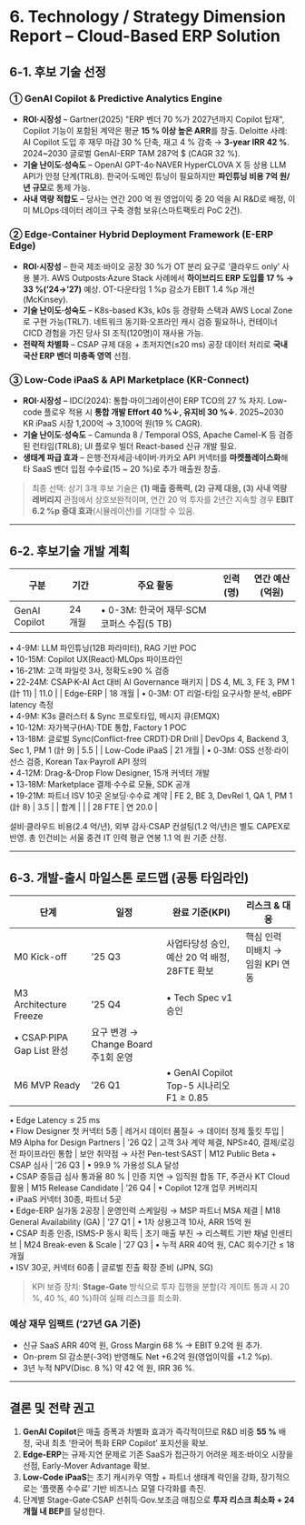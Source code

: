# 6. Technology / Strategy Dimension Report – Cloud-Based ERP Solution

## 6-1. 후보 기술 선정

### ① GenAI Copilot & Predictive Analytics Engine
* **ROI·시장성** – Gartner(2025) "ERP 벤더 70 %가 2027년까지 Copilot 탑재", Copilot 기능이 포함된 계약은 평균 **15 % 이상 높은 ARR**를 창출. Deloitte 사례: AI Copilot 도입 후 재무 마감 30 % 단축, 재고 4 % 감축 → **3-year IRR 42 %**. 2024~2030 글로벌 GenAI-ERP TAM 287억 $ (CAGR 32 %).  
* **기술 난이도·성숙도** – OpenAI GPT-4o·NAVER HyperCLOVA X 등 상용 LLM API가 안정 단계(TRL8). 한국어·도메인 튜닝이 필요하지만 **파인튜닝 비용 7억 원/년 규모**로 통제 가능.  
* **사내 역량 적합도** – 당사는 연간 200 억 원 영업이익 중 20 억을 AI R&D로 배정, 이미 MLOps·데이터 레이크 구축 경험 보유(스마트팩토리 PoC 2건). 

### ② Edge-Container Hybrid Deployment Framework (E-ERP Edge)
* **ROI·시장성** – 한국 제조·바이오 공장 30 %가 OT 분리 요구로 ‘클라우드 only’ 사용 불가. AWS Outposts·Azure Stack 사례에서 **하이브리드 ERP 도입률 17 % → 33 %(’24→’27)** 예상. OT-다운타임 1 %p 감소가 EBIT 1.4 %p 개선(McKinsey).  
* **기술 난이도·성숙도** – K8s-based K3s, k0s 등 경량화 스택과 AWS Local Zone로 구현 가능(TRL7). 네트워크 동기화·오프라인 캐시 검증 필요하나, 컨테이너 CICD 경험을 가진 당사 SI 조직(120명)이 재사용 가능.  
* **전략적 차별화** – CSAP 규제 대응 + 초저지연(≤20 ms) 공장 데이터 처리로 **국내 국산 ERP 벤더 미충족 영역** 선점.

### ③ Low-Code iPaaS & API Marketplace (KR-Connect)
* **ROI·시장성** – IDC(2024): 통합·마이그레이션이 ERP TCO의 27 % 차지. Low-code 플로우 적용 시 **통합 개발 Effort 40 %↓, 유지비 30 %↓**. 2025~2030 KR iPaaS 시장 1,200억 → 3,100억 원(19 % CAGR).  
* **기술 난이도·성숙도** – Camunda 8 / Temporal OSS, Apache Camel-K 등 검증된 런타임(TRL8); UI 플로우 빌더 React-based 신규 개발 필요.  
* **생태계 파급 효과** – 은행·전자세금·네이버·카카오 API 커넥터를 **마켓플레이스화**해 타 SaaS 벤더 입점 수수료(15 ~ 20 %)로 추가 매출원 창출.

> 최종 선택: 상기 3개 후보 기술은 **(1) 매출 증폭력, (2) 규제 대응, (3) 사내 역량 레버리지** 관점에서 상호보완적이며, 연간 20 억 투자를 2년간 지속할 경우 **EBIT 6.2 %p 증대 효과**(시뮬레이션)를 기대할 수 있음.

---

## 6-2. 후보기술 개발 계획

| 구분 | 기간 | 주요 활동 | 인력(명) | 연간 예산(억원) |
|------|------|----------|----------|----------------|
| GenAI Copilot | 24 개월 | • 0-3M: 한국어 재무·SCM 코퍼스 수집(5 TB)  
• 4-9M: LLM 파인튜닝(12B 파라미터), RAG 기반 POC  
• 10-15M: Copilot UX(React)·MLOps 파이프라인  
• 16-21M: 고객 파일럿 3사, 정확도≥90 % 검증  
• 22-24M: CSAP·K-AI Act 대비 AI Governance 패키지 | DS 4, ML 3, FE 3, PM 1 (計 11) | 11.0 |
| Edge-ERP | 18 개월 | • 0-3M: OT 리얼-타임 요구사항 분석, eBPF latency 측정  
• 4-9M: K3s 클러스터 & Sync 프로토타입, 메시지 큐(EMQX)  
• 10-12M: 자가복구(HA)·TDE 통합, Factory 1 POC  
• 13-18M: 글로벌 Sync(Conflict-free CRDT)·DR Drill  | DevOps 4, Backend 3, Sec 1, PM 1 (計 9) | 5.5 |
| Low-Code iPaaS | 21 개월 | • 0-3M: OSS 선정·라이선스 검증, Korean Tax·Payroll API 정의  
• 4-12M: Drag-&-Drop Flow Designer, 15개 커넥터 개발  
• 13-18M: Marketplace 결제·수수료 모듈, SDK 공개  
• 19-21M: 파트너 ISV 10곳 온보딩·수수료 계약  | FE 2, BE 3, DevRel 1, QA 1, PM 1 (計 8) | 3.5 |
| 합계 |  |  | 28 FTE | 연 20.0 |

설비·클라우드 비용(2.4 억/년), 외부 감사·CSAP 컨설팅(1.2 억/년)은 별도 CAPEX로 반영. 총 인건비는 서울 중견 IT 인력 평균 연봉 1.1 억 원 기준 산정.

---

## 6-3. 개발-출시 마일스톤 로드맵 (공통 타임라인)

| 단계 | 일정 | 완료 기준(KPI) | 리스크 & 대응 |
|------|------|----------------|----------------|
| M0 Kick-off | ’25 Q3 | 사업타당성 승인, 예산 20 억 배정, 28FTE 확보 | 핵심 인력 미배치 → 임원 KPI 연동
| M3 Architecture Freeze | ’25 Q4 | • Tech Spec v1 승인  
• CSAP·PIPA Gap List 완성 | 요구 변경 → Change Board 주1회 운영
| M6 MVP Ready | ’26 Q1 | • GenAI Copilot Top-5 시나리오 F1 ≥ 0.85  
• Edge Latency ≤ 25 ms  
• Flow Designer 첫 커넥터 5종 | 레거시 데이터 품질↓ → 데이터 정제 툴킷 투입
| M9 Alpha for Design Partners | ’26 Q2 | 고객 3사 계약 체결, NPS≥40, 결제/로깅 전 파이프라인 통합 | 보안 취약점 → 사전 Pen-test·SAST
| M12 Public Beta + CSAP 심사 | ’26 Q3 | • 99.9 % 가용성 SLA 달성  
• CSAP 중등급 심사 통과율 80 % | 인증 지연 → 임직원 합동 TF, 주관사 KT Cloud 활용
| M15 Release Candidate | ’26 Q4 | • Copilot 12개 업무 커버리지  
• iPaaS 커넥터 30종, 파트너 5곳  
• Edge-ERP 실가동 2공장 | 운영인력 스케일링 → MSP 파트너 MSA 체결
| M18 General Availability (GA) | ’27 Q1 | • 1차 상용고객 10사, ARR 15억 원  
• CSAP 최종 인증, ISMS-P 동시 획득 | 초기 매출 부진 → 리스펙트 기반 채널 인센티브
| M24 Break-even & Scale | ’27 Q3 | • 누적 ARR 40억 원, CAC 회수기간 ≤ 18 개월  
• ISV 30곳, 커넥터 60종 | 글로벌 진출 확장 준비 (JPN, SG)

> KPI 보증 장치: **Stage-Gate** 방식으로 투자 집행을 분할(각 게이트 통과 시 20 %, 40 %, 40 %)하여 실패 리스크를 최소화.

### 예상 재무 임팩트 (’27년 GA 기준)
* 신규 SaaS ARR 40억 원, Gross Margin 68 % → EBIT 9.2억 원 추가.  
* On-prem SI 감소분(-3억) 반영해도 Net +6.2억 원(영업이익률 +1.2 %p).  
* 3년 누적 NPV(Disc. 8 %) 약 42 억 원, IRR 36 %.

---

## 결론 및 전략 권고
1. **GenAI Copilot**은 매출 증폭과 차별화 효과가 즉각적이므로 R&D 비중 **55 %** 배정, 국내 최초 ‘한국어 특화 ERP Copilot’ 포지션을 확보.  
2. **Edge-ERP**는 규제·지연 문제로 기존 SaaS가 접근하기 어려운 제조·바이오 시장을 선점, Early-Mover Advantage 확보.  
3. **Low-Code iPaaS**는 초기 캐시카우 역할 + 파트너 생태계 락인을 강화, 장기적으로는 ‘플랫폼 수수료’ 기반 비즈니스 모델 다각화를 촉진.  
4. 단계별 Stage-Gate·CSAP 선취득·Gov.보조금 매칭으로 **투자 리스크 최소화 + 24개월 내 BEP**를 달성한다.
